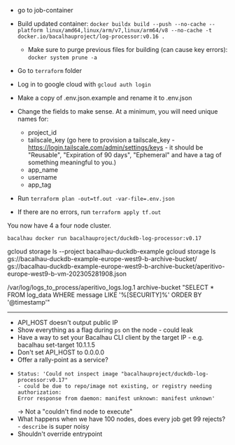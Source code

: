 - go to job-container
- Build updated container: `docker buildx build --push --no-cache --platform linux/amd64,linux/arm/v7,linux/arm64/v8 --no-cache -t docker.io/bacalhauproject/log-processor:v0.16 .`
  - Make sure to purge previous files for building (can cause key errors): `docker system prune -a`

- Go to `terraform` folder
- Log in to google cloud with `gcloud auth login`
- Make a copy of .env.json.example and rename it to .env.json
- Change the fields to make sense. At a minimum, you will need unique names for:
  - project_id
  - tailscale_key (go here to provision a tailscale_key - https://login.tailscale.com/admin/settings/keys - it should be "Reusable", "Expiration of 90 days", "Ephemeral" and have a tag of something meaningful to you.)
  - app_name
  - username
  - app_tag
- Run `terraform plan -out=tf.out -var-file=.env.json`
- If there are no errors, run `terraform apply tf.out`

You now have 4 a four node cluster.

`bacalhau docker run bacalhauproject/duckdb-log-processor:v0.17`

gcloud storage ls --project bacalhau-duckdb-example
gcloud storage ls gs://bacalhau-duckdb-example-europe-west9-b-archive-bucket/
gs://bacalhau-duckdb-example-europe-west9-b-archive-bucket/aperitivo-europe-west9-b-vm-202305281908.json

/var/log/logs_to_process/aperitivo_logs.log.1 archive-bucket "SELECT * FROM log_data WHERE message LIKE '%[SECURITY]%' ORDER BY '@timestamp'"

-------

- API_HOST doesn't output public IP
- Show everything as a flag during `ps` on the node - could leak
- Have a way to set your Bacalhau CLI client by the target IP - e.g. bacalhau set-target 10.1.1.5
- Don't set API_HOST to 0.0.0.0
- Offer a rally-point as a service?  
-     Status: 'Could not inspect image "bacalhauproject/duckdb-log-processor:v0.17"
      - could be due to repo/image not existing, or registry needing authorization:
      Error response from daemon: manifest unknown: manifest unknown'
     -> Not a "couldn't find node to execute"
- What happens when we have 100 nodes, does every job get 99 rejects? - `describe` is super noisy
- Shouldn't override entrypoint